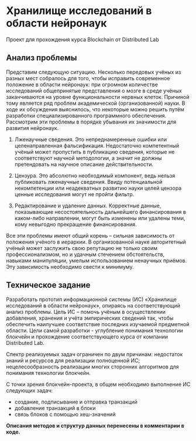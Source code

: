 # Хранилище исследований в области нейронаук
Проект для прохождения курса Blockchain от Distributed Lab

## Анализ проблемы
Представим следующую ситуацию. Несколько передовых учёных из разных мест собралось для того, чтобы исправить современное положение в области нейронаук: при огромном количестве исследований общепринятые представления о мозге в среде учёных заканчиваются на уровне функциональности нервных клеток. Причиной тому является ряд проблем академической (организованной) науки. В ходе их обсуждения выяснилось, что некоторые можно решить путём разработки специализированного программного обеспечения. Рассмотрим эти проблемы в порядке убывания их значимости для развития нейронаук.

1. Лженаучные сведения. Это непреднамеренные ошибки или целенаправленная фальсификация. Недостаточно компетентный учёный может пропустить в публикацию сведения, которые не соответствуют научной методологии, а значит не должны претендовать на научное описание действительности.

2. Цензура. Это абсолютно необходимый компонент, ведь нельзя публиковать лженаучные сведения. Ввиду потенциальной некомпетенции или неадекватных развитию науки целей цензора ценные исследования могут не пройти фильтр.

3. Редактирование и удаление данных. Корректные данные, показывающие несостоятельность дальнейшего финансирования в каком-либо направлении, могут быть изменены или удалены теми, кому невыгодно прекращение финансирования.

Все эти проблемы имеют общий корень – сильная зависимость от положения учёного в иерархии. В организованной науке авторитетный учёный может заслужить свою репутацию не только своим профессионализмом, но и удачным стечением обстоятельств, навыками манипуляции, умелым использованием ненаучных приёмов. Эту зависимость необходимо свести к минимуму.

## Техническое задание
Разработать прототип информационной системы (ИС) «Хранилище исследований в области нейронаук», опираясь на соответствующий анализ проблемы. Цель ИС – помочь учёным в осуществлении добавления, хранения и учёта эмпирических сведений так, чтобы обеспечить наилучшее соответствие последних изучаемой предметной области. Цели самой разработки - углубление понимания технологии блокчейн и прохождение соответствующего курса от компании Distributed Lab.

Спектр реализуемых задач ограничен по двум причинам: недостаток знаний и ресурсов для реализации полноценной ИС; нецелесообразность реализации многих сторонних алгоритмов для понимания технологии блокчейн.

С точки зрения блокчейн-проекта, в общем необходимо выполнение ИС следующих задач:
- создание, подписывание и отправка транзакций
- добавление транзакций в блоки
- связь блоков с помощью хеш-значений

**Описания методов и структур данных перенесены в комментарии в коде.**
